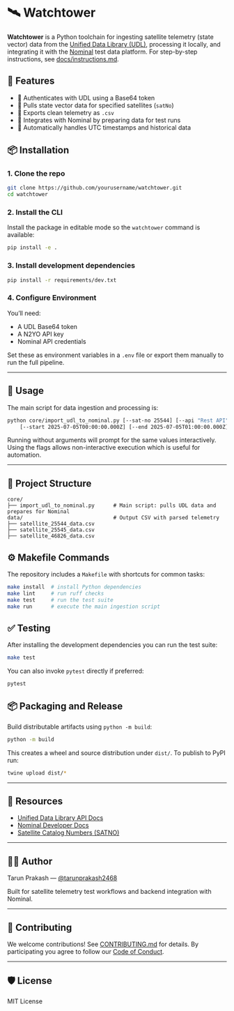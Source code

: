 # 🛰️ Watchtower

**Watchtower** is a Python toolchain for ingesting satellite telemetry (state vector) data from the [Unified Data Library (UDL)](https://unifieddatalibrary.com), processing it locally, and integrating it with the [Nominal](https://docs.nominal.io) test data platform.
For step-by-step instructions, see [docs/instructions.md](docs/instructions.md).


## 🚀 Features

- 🔐 Authenticates with UDL using a Base64 token
- 📡 Pulls state vector data for specified satellites (`satNo`)
- 📁 Exports clean telemetry as `.csv`
- 🔗 Integrates with Nominal by preparing data for test runs
- 📅 Automatically handles UTC timestamps and historical data

## 📦 Installation

### 1. Clone the repo

```bash
git clone https://github.com/yourusername/watchtower.git
cd watchtower
```

### 2. Install the CLI

Install the package in editable mode so the `watchtower` command is available:

```bash
pip install -e .
```
### 3. Install development dependencies

```bash
pip install -r requirements/dev.txt
```

### 4. Configure Environment

You’ll need:

- A UDL Base64 token
- A N2YO API key
- Nominal API credentials

Set these as environment variables in a `.env` file or export them manually to run the full pipeline.

---

## 🚀 Usage

The main script for data ingestion and processing is:

```bash
python core/import_udl_to_nominal.py [--sat-no 25544] [--api "Rest API"] \
    [--start 2025-07-05T00:00:00.000Z] [--end 2025-07-05T01:00:00.000Z]
```

Running without arguments will prompt for the same values interactively. Using the flags allows non-interactive execution which is useful for automation.

---

## 📂 Project Structure

```
core/
├── import_udl_to_nominal.py      # Main script: pulls UDL data and prepares for Nominal
data/                             # Output CSV with parsed telemetry
├── satellite_25544_data.csv
├── satellite_25545_data.csv
├── satellite_46826_data.csv
```

## ⚙️ Makefile Commands

The repository includes a `Makefile` with shortcuts for common tasks:

```bash
make install  # install Python dependencies
make lint     # run ruff checks
make test     # run the test suite
make run      # execute the main ingestion script
```

## ✅ Testing

After installing the development dependencies you can run the test suite:

```bash
make test
```

You can also invoke `pytest` directly if preferred:

```bash
pytest
```

## 📦 Packaging and Release

Build distributable artifacts using `python -m build`:

```bash
python -m build
```

This creates a wheel and source distribution under `dist/`. To publish to PyPI run:

```bash
twine upload dist/*
```

---

## 📘 Resources

- [Unified Data Library API Docs](https://unifieddatalibrary.com/storefront)
- [Nominal Developer Docs](https://docs.nominal.io)
- [Satellite Catalog Numbers (SATNO)](https://www.n2yo.com/satellites/)

---

## 🧑‍💻 Author

Tarun Prakash — [@tarunprakash2468](https://github.com/tarunprakash2468)

Built for satellite telemetry test workflows and backend integration with Nominal.

---

## 🤝 Contributing

We welcome contributions! See [CONTRIBUTING.md](.github/CONTRIBUTING.md) for
details. By participating you agree to follow our
[Code of Conduct](.github/CODE_OF_CONDUCT.md).

---

## 🛡️ License

MIT License
